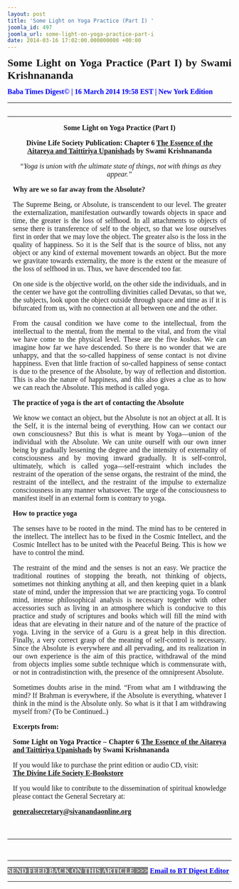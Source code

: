 ```yaml
---
layout: post
title: 'Some Light on Yoga Practice (Part I) '
joomla_id: 497
joomla_url: some-light-on-yoga-practice-part-i
date: 2014-03-16 17:02:00.000000000 +00:00
---
```

<p style="text-align: justify;"><span style="font-size: 18pt; font-family: book antiqua,palatino;"><strong><span style="line-height: 115%;">Some Light on Yoga Practice (Part I) by Swami Krishnananda</span></strong></span></p>
<p style="text-align: justify;"><strong><span style="font-family: book antiqua,palatino; font-size: 12pt; color: #3366ff;"><span style="line-height: 115%;"><span style="color: #0000ff;">Baba Times Digest© | 16 March 2014 19:58 EST | New York Edition</span><br /></span></span></strong></p>
<hr />
<div>
<table align="left" cellpadding="0" cellspacing="0" vspace="0" hspace="0">
<tbody>
<tr>
<td style="padding: 0in 9pt;" align="left" valign="top">
<p style="text-align: center;" align="center"><span style="font-size: 12pt; font-family: book antiqua,palatino;"><strong>Some Light on Yoga Practice (Part I)</strong></span></p>
<p style="text-align: center;" align="center"><span style="font-size: 12pt; font-family: book antiqua,palatino;"><strong>Divine Life Society Publication: Chapter 6 </strong><a href="http://www.swami-krishnananda.org/aitt/ait_6.html"><strong>The Essence of the Aitareya and Taittiriya Upanishads</strong></a><strong> by Swami Krishnananda</strong></span></p>
<p style="text-align: center;" align="center"><span style="font-size: 12pt; font-family: book antiqua,palatino;"><strong>&nbsp;</strong><i>“Yoga is union with the ultimate state of things, not with things as they appear.”</i></span></p>
<p style="text-align: justify;"><span style="font-size: 12pt; font-family: book antiqua,palatino;"><strong>Why are we so far away from the Absolute? </strong></span></p>
<p style="text-align: justify;"><span style="font-size: 12pt; font-family: book antiqua,palatino;">The Supreme Being, or Absolute, is transcendent to our level. The greater the externalization, manifestation outwardly towards objects in space and time, the greater is the loss of selfhood. In all attachments to objects of sense there is transference of self to the object, so that we lose ourselves first in order that we may love the object. The greater also is the loss in the quality of happiness. So it is the Self that is the source of bliss, not any object or any kind of external movement towards an object. But the more we gravitate towards externality, the more is the extent or the measure of the loss of selfhood in us. Thus, we have descended too far.</span></p>
<p style="text-align: justify;"><span style="font-size: 12pt; font-family: book antiqua,palatino;">On one side is the objective world, on the other side the individuals, and in the center we have got the controlling divinities called Devatas, so that we, the subjects, look upon the object outside through space and time as if it is bifurcated from us, with no connection at all between one and the other.</span></p>
<p style="text-align: justify;"><span style="font-size: 12pt; font-family: book antiqua,palatino;">From the causal condition we have come to the intellectual, from the intellectual to the mental, from the mental to the vital, and from the vital we have come to the physical level. These are the five <em>koshas</em>. We can imagine how far we have descended. So there is no wonder that we are unhappy, and that the so-called happiness of sense contact is not divine happiness. Even that little fraction of so-called happiness of sense contact is due to the presence of the Absolute, by way of reflection and distortion. This is also the nature of happiness, and this also gives a clue as to how we can reach the Absolute. This method is called yoga.</span></p>
<p style="text-align: justify;"><span style="font-size: 12pt; font-family: book antiqua,palatino;"><strong>The practice of yoga is the art of contacting the Absolute </strong></span></p>
<p style="text-align: justify;"><span style="font-size: 12pt; font-family: book antiqua,palatino;">We know we contact an object, but the Absolute is not an object at all. It is the Self, it is the internal being of everything. How can we contact our own consciousness? But this is what is meant by Yoga—union of the individual with the Absolute. We can unite ourself with our own inner being by gradually lessening the degree and the intensity of externality of consciousness and by moving inward gradually. It is self-control, ultimately, which is called yoga—self-restraint which includes the restraint of the operation of the sense organs, the restraint of the mind, the restraint of the intellect, and the restraint of the impulse to externalize consciousness in any manner whatsoever. The urge of the consciousness to manifest itself in an external form is contrary to yoga.</span></p>
<p style="text-align: justify;"><span style="font-size: 12pt; font-family: book antiqua,palatino;"><strong>How to practice yoga</strong></span></p>
<p style="text-align: justify;"><span style="font-size: 12pt; font-family: book antiqua,palatino;">The senses have to be rooted in the mind. The mind has to be centered in the intellect. The intellect has to be fixed in the Cosmic Intellect, and the Cosmic Intellect has to be united with the Peaceful Being. This is how we have to control the mind.</span></p>
<p style="text-align: justify;"><span style="font-size: 12pt; font-family: book antiqua,palatino;">The restraint of the mind and the senses is not an easy. We practice the traditional routines of stopping the breath, not thinking of objects, sometimes not thinking anything at all, and then keeping quiet in a blank state of mind, under the impression that we are practicing yoga. To control mind, intense philosophical analysis is necessary together with other accessories such as living in an atmosphere which is conducive to this practice and study of scriptures and books which will fill the mind with ideas that are elevating in their nature and of the nature of the practice of yoga. Living in the service of a Guru is a great help in this direction. Finally, a very correct grasp of the meaning of self-control is necessary. Since the Absolute is everywhere and all pervading, and its realization in our own experience is the aim of this practice, withdrawal of the mind from objects implies some subtle technique which is commensurate with, or not in contradistinction with, the presence of the omnipresent Absolute.</span></p>
<p style="text-align: justify;"><span style="font-size: 12pt; font-family: book antiqua,palatino;">Sometimes doubts arise in the mind. “From what am I withdrawing the mind? If Brahman is everywhere, if the Absolute is everything, whatever I think in the mind is the Absolute only. So what is it that I am withdrawing myself from? (To be Continued..)</span></p>
<p><span style="font-size: 12pt; font-family: book antiqua,palatino;"><strong>Excerpts from:</strong></span></p>
<p style="text-align: justify;"><span style="font-size: 12pt; font-family: book antiqua,palatino;"><strong>Some Light on Yoga Practice –</strong> <strong>Chapter 6 </strong><a href="http://www.swami-krishnananda.org/aitt/ait_6.html"><strong>The Essence of the Aitareya and Taittiriya Upanishads</strong></a><strong> by Swami Krishnananda</strong></span></p>
<p style="text-align: justify;" align="center"><span style="font-size: 12pt; font-family: book antiqua,palatino;">If you would like to purchase the print edition or audio CD, visit: </span><br /><span style="font-size: 12pt; font-family: book antiqua,palatino;"> <a href="http://www.dlshq.org/cgi-bin/store/commerce.cgi?category=krishnananda&amp;cart_id=1394930528.401"><strong>The Divine Life Society E-Bookstore</strong></a></span></p>
<p style="text-align: justify;" align="center"><span style="font-size: 12pt; font-family: book antiqua,palatino;">If you would like to contribute to the dissemination of spiritual knowledge please contact the General Secretary at:</span></p>
<p style="text-align: justify;" align="center"><span style="font-size: 12pt; font-family: book antiqua,palatino;"><a href="mailto:generalsecretary@sivanandaonline.org"><strong></strong></a><strong><a href="mailto:generalsecretary@sivanandaonline.org">generalsecretary@sivanandaonline.org</a></strong></span><span><strong></strong></span></p>
<p>&nbsp;</p>
</td>
</tr>
</tbody>
</table>
</div>
<p>&nbsp;</p>
<hr />
<p><span style="font-family: book antiqua,palatino; font-size: 12pt;"><span style="color: #0000ff;"><span style="color: #0000ff;"><span style="font-size: 11pt; line-height: 115%; font-family: 'Book Antiqua','serif';"><strong><span style="font-family: book antiqua,palatino; font-size: 12pt; color: #3366ff;"><span style="line-height: 115%;"><span style="color: #000000;"><span style="background-color: #808080; color: #ffffff;">SEND FEED BACK ON THIS ARTICLE &gt;&gt;&gt;</span> <a href="mailto:thebabatimes@gmail.com"><span style="color: #0000ff;"><span style="color: #0000ff;">Email to BT Digest Editor</span></span></a><br /></span></span></span></strong></span></span></span></span></p>
<hr />
<p>&nbsp;</p>
